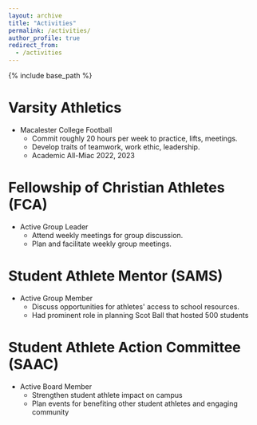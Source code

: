 ```yaml
---
layout: archive
title: "Activities"
permalink: /activities/
author_profile: true
redirect_from:
  - /activities
---
```


{% include base_path %}

Varsity Athletics
======
* Macalester College Football
  * Commit roughly 20 hours per week to practice, lifts, meetings.
  * Develop traits of teamwork, work ethic, leadership.
  * Academic All-Miac 2022, 2023

Fellowship of Christian Athletes (FCA)
======
* Active Group Leader
  * Attend weekly meetings for group discussion.
  * Plan and facilitate weekly group meetings. 

Student Athlete Mentor (SAMS)
======
* Active Group Member
  * Discuss opportunities for athletes' access to school resources.
  * Had prominent role in planning Scot Ball that hosted 500 students

Student Athlete Action Committee (SAAC)
======
* Active Board Member
  * Strengthen student athlete impact on campus
  * Plan events for benefiting other student athletes and engaging community
  
